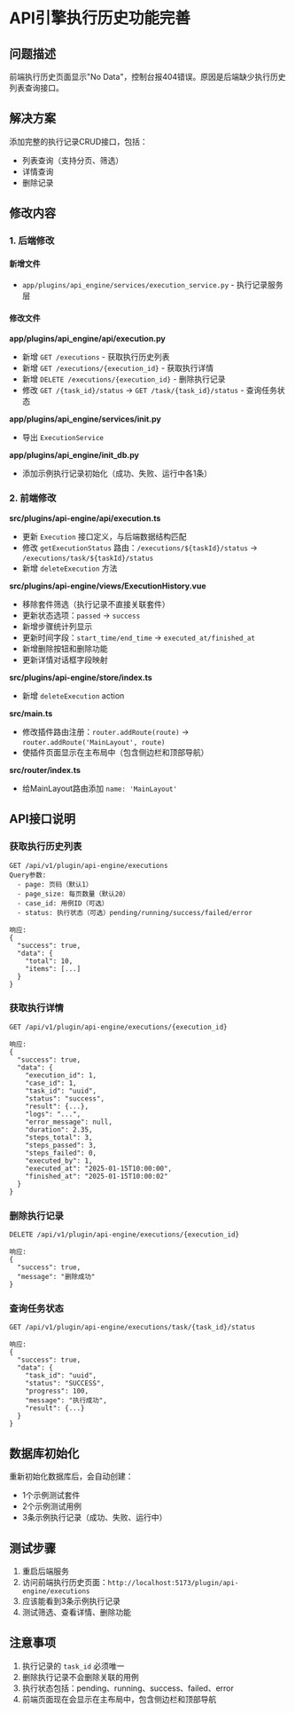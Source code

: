 # API引擎执行历史功能完善

## 问题描述
前端执行历史页面显示"No Data"，控制台报404错误。原因是后端缺少执行历史列表查询接口。

## 解决方案
添加完整的执行记录CRUD接口，包括：
- 列表查询（支持分页、筛选）
- 详情查询
- 删除记录

## 修改内容

### 1. 后端修改

#### 新增文件
- `app/plugins/api_engine/services/execution_service.py` - 执行记录服务层

#### 修改文件

**app/plugins/api_engine/api/execution.py**
- 新增 `GET /executions` - 获取执行历史列表
- 新增 `GET /executions/{execution_id}` - 获取执行详情
- 新增 `DELETE /executions/{execution_id}` - 删除执行记录
- 修改 `GET /{task_id}/status` → `GET /task/{task_id}/status` - 查询任务状态

**app/plugins/api_engine/services/__init__.py**
- 导出 `ExecutionService`

**app/plugins/api_engine/init_db.py**
- 添加示例执行记录初始化（成功、失败、运行中各1条）

### 2. 前端修改

**src/plugins/api-engine/api/execution.ts**
- 更新 `Execution` 接口定义，与后端数据结构匹配
- 修改 `getExecutionStatus` 路由：`/executions/${taskId}/status` → `/executions/task/${taskId}/status`
- 新增 `deleteExecution` 方法

**src/plugins/api-engine/views/ExecutionHistory.vue**
- 移除套件筛选（执行记录不直接关联套件）
- 更新状态选项：`passed` → `success`
- 新增步骤统计列显示
- 更新时间字段：`start_time/end_time` → `executed_at/finished_at`
- 新增删除按钮和删除功能
- 更新详情对话框字段映射

**src/plugins/api-engine/store/index.ts**
- 新增 `deleteExecution` action

**src/main.ts**
- 修改插件路由注册：`router.addRoute(route)` → `router.addRoute('MainLayout', route)`
- 使插件页面显示在主布局中（包含侧边栏和顶部导航）

**src/router/index.ts**
- 给MainLayout路由添加 `name: 'MainLayout'`

## API接口说明

### 获取执行历史列表
```
GET /api/v1/plugin/api-engine/executions
Query参数:
  - page: 页码（默认1）
  - page_size: 每页数量（默认20）
  - case_id: 用例ID（可选）
  - status: 执行状态（可选）pending/running/success/failed/error

响应:
{
  "success": true,
  "data": {
    "total": 10,
    "items": [...]
  }
}
```

### 获取执行详情
```
GET /api/v1/plugin/api-engine/executions/{execution_id}

响应:
{
  "success": true,
  "data": {
    "execution_id": 1,
    "case_id": 1,
    "task_id": "uuid",
    "status": "success",
    "result": {...},
    "logs": "...",
    "error_message": null,
    "duration": 2.35,
    "steps_total": 3,
    "steps_passed": 3,
    "steps_failed": 0,
    "executed_by": 1,
    "executed_at": "2025-01-15T10:00:00",
    "finished_at": "2025-01-15T10:00:02"
  }
}
```

### 删除执行记录
```
DELETE /api/v1/plugin/api-engine/executions/{execution_id}

响应:
{
  "success": true,
  "message": "删除成功"
}
```

### 查询任务状态
```
GET /api/v1/plugin/api-engine/executions/task/{task_id}/status

响应:
{
  "success": true,
  "data": {
    "task_id": "uuid",
    "status": "SUCCESS",
    "progress": 100,
    "message": "执行成功",
    "result": {...}
  }
}
```

## 数据库初始化

重新初始化数据库后，会自动创建：
- 1个示例测试套件
- 2个示例测试用例
- 3条示例执行记录（成功、失败、运行中）

## 测试步骤

1. 重启后端服务
2. 访问前端执行历史页面：`http://localhost:5173/plugin/api-engine/executions`
3. 应该能看到3条示例执行记录
4. 测试筛选、查看详情、删除功能

## 注意事项

1. 执行记录的 `task_id` 必须唯一
2. 删除执行记录不会删除关联的用例
3. 执行状态包括：pending、running、success、failed、error
4. 前端页面现在会显示在主布局中，包含侧边栏和顶部导航

